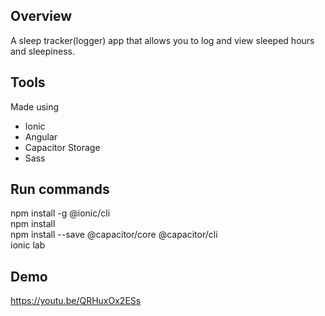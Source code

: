 ## Overview
A sleep tracker(logger) app that allows you to log and view sleeped hours and sleepiness.

## Tools
Made using 
- Ionic 
- Angular 
- Capacitor Storage
- Sass

## Run commands
npm install -g @ionic/cli\
npm install\
npm install --save @capacitor/core @capacitor/cli\
ionic lab 

## Demo
https://youtu.be/QRHuxOx2ESs
